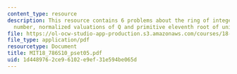 ```yaml
---
content_type: resource
description: This resource contains 6 problems about the ring of integers, algebraic
  number, normalized valuations of Q and primitive eleventh root of unity.
file: https://ol-ocw-studio-app-production.s3.amazonaws.com/courses/18-786-topics-in-algebraic-number-theory-spring-2010/1d4489762ce96102e9ef31e594be065d_MIT18_786S10_pset05.pdf
file_type: application/pdf
resourcetype: Document
title: MIT18_786S10_pset05.pdf
uid: 1d448976-2ce9-6102-e9ef-31e594be065d
---
```

